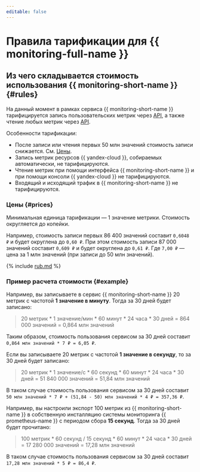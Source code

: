 ```yaml
---
editable: false
---
```


# Правила тарификации для {{ monitoring-full-name }}



## Из чего складывается стоимость использования {{ monitoring-short-name }} {#rules}

На данный момент в рамках сервиса {{ monitoring-short-name }} тарифицируется запись пользовательских метрик через [API](api-ref/index.md), а также чтение любых метрик через [API](api-ref/index.md).

Особенности тарификации:
* После записи или чтения первых 50 млн значений стоимость записи снижается. См. [Цены](#prices).
* Запись метрик ресурсов {{ yandex-cloud }}, собираемых автоматически, не тарифицируются.
* Чтение метрик при помощи интерфейса {{ monitoring-short-name }} и при помощи консоли {{ yandex-cloud }} не тарифицируются.
* Входящий и исходящий трафик в {{ monitoring-short-name }} не тарифицируются.

### Цены {#prices}

Минимальная единица тарификации — 1 значение метрики. Стоимость округляется до копейки.


Например, стоимость записи первых 86 400 значений составит `0,6048 ₽` и будет округлена до `0,60 ₽`. При этом стоимость записи 87 000 значений составит `0,609 ₽` и будет округлена до `0,61 ₽`. Где `7,00 ₽` — цена за 1 млн значений (при записи до 50 млн значений).

         
{% include [rub.md](../_pricing/monitoring/rub.md) %}
         
         


### Пример расчета стоимости {#example}

Например, вы записываете в сервис {{ monitoring-short-name }} 20 метрик с частотой **1 значение в минуту**. Тогда за 30 дней будет записано:

>20 метрик * 1 значение/мин * 60 минут * 24 часа * 30 дней = 864 000 значений = 0,864 млн значений

Таким образом, стоимость пользования сервисом за 30 дней составит `0,864 млн значений * 7 ₽ = 6,05 ₽`.

Если вы записываете 20 метрик с частотой **1 значение в секунду**, то за 30 дней будет записано:

>20 метрик * 1 значение/с * 60 секунд * 60 минут * 24 часа * 30 дней = 51 840 000 значений = 51,84 млн значений

В таком случае стоимость пользования сервисом за 30 дней составит `50 млн значений * 7 ₽ + (51,84 - 50) млн значений * 4 ₽ = 357,36 ₽`.

Например, вы настроили экспорт 100 метрик из {{ monitoring-short-name }} в собственную инсталляцию системы мониторинга {{ prometheus-name }} с периодом сбора **15 секунд**. Тогда за 30 дней будет прочитано:

> 100 метрик * 60 секунд / 15 секунд * 60 минут * 24 часа * 30 дней = 17 280 000 значений = 17,28 млн значений

В таком случае стоимость пользования сервисом за 30 дней составит `17,28 млн значений * 5 ₽ = 86,4 ₽`.
